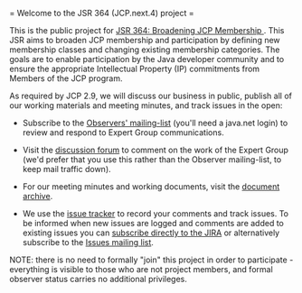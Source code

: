 = Welcome to the JSR 364 (JCP.next.4) project =

This is the public project for <a href="https://jcp.org/en/jsr/detail?id=364"> JSR 364: Broadening JCP Membership </a>. 
This JSR aims to broaden JCP membership and participation by defining new membership classes and changing existing membership categories. The goals are to enable participation by the Java developer community and to ensure the appropriate Intellectual Property (IP) commitments from Members of the JCP program.


As required by JCP 2.9, we will discuss our business in public, publish all of our working materials and meeting minutes, and track issues in the open:

* Subscribe to the <a href="http://java.net/projects/jcpnext4/lists">Observers' mailing-list</a> (you'll need a java.net login) to review and respond to Expert Group communications.

*  Visit the <a href="https://java.net/projects/jcpnext4/forums/message-forum">discussion forum</a> to comment on the work of the Expert Group (we'd prefer that you use this rather than the Observer mailing-list, to keep mail traffic down).

* For our meeting minutes and working documents, visit the <a href="https://github.com/jcp-org/jcpnext4/wiki/DocumentIndex">document archive</a>.

* We use the <a href="https://github.com/jcp-org/jcpnext4/issues">issue tracker</a> to record your comments and track issues. To be informed when new issues are logged and comments are added to existing issues you can <a href = "https://java.net/jira/secure/ViewSubscriptions.jspa?filterId=12146">subscribe directly to the JIRA</a> or alternatively subscribe to the <a href="https://java.net/projects/jcpnext4/lists"> Issues mailing list</a>.

NOTE: there is no need to formally "join" this project in order to participate - everything is visible to those who are not project members, and formal observer status carries no additional privileges. 
